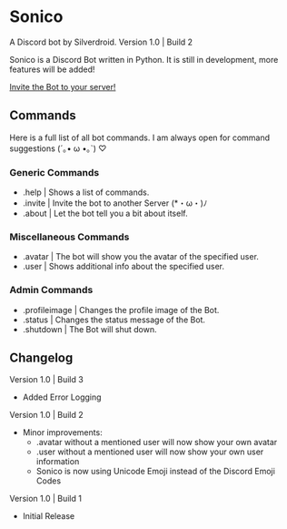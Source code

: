 # Sonico
A Discord bot by Silverdroid.
Version 1.0 | Build 2

Sonico is a Discord Bot written in Python.
It is still in development, more features will be added!

[Invite the Bot to your server!](http://sonico.silverdroid.ga/invite.php)

## Commands
Here is a full list of all bot commands.
I am always open for command suggestions (´｡• ω •｡`) ♡

### Generic Commands
- .help | Shows a list of commands.
- .invite | Invite the bot to another Server (*・ω・)ﾉ
- .about | Let the bot tell you a bit about itself.

### Miscellaneous Commands
- .avatar | The bot will show you the avatar of the specified user.
- .user | Shows additional info about the specified user.

### Admin Commands
- .profileimage | Changes the profile image of the Bot.
- .status | Changes the status message of the Bot.
- .shutdown | The Bot will shut down.

## Changelog
Version 1.0 | Build 3
- Added Error Logging

Version 1.0 | Build 2
- Minor improvements:
    - .avatar without a mentioned user will now show your own avatar
    - .user without a mentioned user will now show your own user information
    - Sonico is now using Unicode Emoji instead of the Discord Emoji Codes

Version 1.0 | Build 1
- Initial Release

